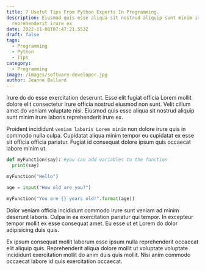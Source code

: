 ```yaml
---
title: 7 Useful Tips From Python Experts In Programming.
description: Eiusmod quis esse aliqua sit nostrud aliquip sunt minim irure laboris
  reprehenderit irure ex
date: 2022-11-08T07:47:21.553Z
draft: false
tags:
  - Programming
  - Python
  - Tips
category:
  - Programming
image: /images/software-developer.jpg
author: Jeanne Ballard
---
```

Irure do do esse exercitation deserunt. Esse elit fugiat officia Lorem mollit dolore elit consectetur irure officia nostrud eiusmod non sunt. Velit cillum amet do veniam voluptate nisi. Eiusmod quis esse aliqua sit nostrud aliquip sunt minim irure laboris reprehenderit irure ex.

Proident incididunt `veniam laboris Lorem minim` non dolore irure quis in commodo nulla culpa. Cupidatat aliqua minim tempor eu cupidatat ex esse sit officia officia pariatur. Fugiat id consequat dolore ipsum quis occaecat labore minim ut.

```python
def myFunction(say): #you can add variables to the function
  print(say)

myFunction("Hello")

age = input("How old are you?")

myFunction("You are {} years old!".format(age))
```

Dolor veniam officia incididunt commodo irure sunt veniam ad minim deserunt laboris. Culpa in ea exercitation pariatur qui tempor. In excepteur tempor mollit ex esse consequat amet. Eu esse ut et Lorem do dolor adipisicing duis quis.

Ex ipsum consequat mollit laborum esse ipsum nulla reprehenderit occaecat elit aliquip quis. Reprehenderit aliqua dolore mollit ut voluptate voluptate incididunt exercitation mollit do anim duis quis mollit. Nisi anim commodo occaecat labore id quis exercitation occaecat.
